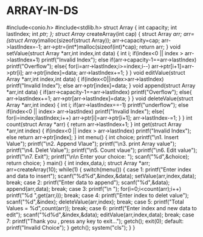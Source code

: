# ARRAY-IN-DS
#include<conio.h>
#include<stdlib.h>
struct Array
{
    int capacity;
    int lastIndex;
    int *ptr;
};
struct Array* createArray(int cap)
{
        struct Array *arr;
        arr=(struct Array*)malloc(sizeof(struct Array));
        arr->capacity=cap;
        arr->lastIndex=-1;
        arr->ptr=(int*)malloc(sizeof(int)*cap);
        return arr;
}
void setValue(struct Array *arr,int index,int data)
{
    int i;
    if(index<0 || index > arr->lastIndex+1)
        printf("Invalid Index");
    else if(arr->capacity-1==arr->lastIndex)
        printf("Overflow");
    else{
        for(i=arr->lastIndex;i>=index;i--)
            arr->ptr[i+1]=arr->ptr[i];
        arr->ptr[index]=data;
        arr->lastIndex+=1;
    }
}
void editValue(struct Array *arr,int index,int data)
{
    if(index<0||index>arr->lastIndex)
        printf("Invalid Index");
    else
        arr->ptr[index]=data;
}
void append(struct Array *arr,int data)
{
    if(arr->capacity-1==arr->lastIndex)
        printf("Overflow");
    else{
        arr->lastIndex+=1;
        arr->ptr[arr->lastIndex]=data;
    }
}
void deleteValue(struct Array *arr,int index)
{
    int i;
    if(arr->lastIndex==-1)
        printf("underflow");
    else if(index<0 || index> arr->lastIndex)
        printf("Invalid Index");
    else{
        for(i=index;i<arr->lastIndex;i++)
            arr->ptr[i]=arr->ptr[i+1];
        arr->lastIndex-=1;
    }
}
int count(struct Array *arr)
{
    return arr->lastIndex+1;
}
int get(struct Array *arr,int index)
{
    if(index<0 || index > arr->lastIndex)
        printf("Invalid Index");
    else
        return arr->ptr[index];
}
int menu()
{
    int choice;
    printf("\n1. Insert Value");
    printf("\n2. Append Vlaue");
    printf("\n3. print Array value");
    printf("\n4. Delet Value");
    printf("\n5. Count vlaue");
    printf("\n6. Edit value");
    printf("\n7. Exit");
    printf("\n\n Enter your choice:  ");
    scanf("%d",&choice);
    return choice;
}
main()
{
    int index,data,i;
    struct Array *arr;
    arr=createArray(10);
    while(1)
    {
        switch(menu())
        {
        case 1:
            printf("Enter index and data to insert");
            scanf("%d%d",&index,&data);
            setValue(arr,index,data);
            break;
        case 2:
            printf("Enter data to append");
            scanf("%d",&data);
            append(arr,data);
            break;
        case 3:
            printf("\n ");
            for(i=0;i<count(arr);i++)
                printf("%d ",get(arr,i));
            break;
        case 4:
            printf("Enter index to delet value");
            scanf("%d",&index);
            deleteValue(arr,index);
            break;
        case 5:
            printf("Total Values = %d",count(arr));
            break;
        case 6:
            printf("Enter index and new data to edit");
            scanf("%d%d",&index,&data);
            editValue(arr,index,data);
            break;
        case 7:
            printf("Thank you , press any key to exit...");
            getch();
            exit(0);
        default:
            printf("Invalid Choice");
        }
        getch();
        system("cls");
    }
}
